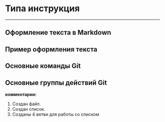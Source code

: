 # **Типа инструкция** 
-------

## **Оформление текста в Markdown**

## **Пример оформления текста**

## **Основные команды Git**

## **Основные группы действий Git**


**комментарии:** 

1. Создан файл.
2. Создан список.
3. Созданы 4 ветви для работы со списком